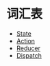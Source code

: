 # 词汇表
- [State](https://github.com/TinyScript/notes/blob/master/react/redux/State.md)
- [Action](https://github.com/TinyScript/notes/blob/master/react/redux/Action.md)
- [Reducer](https://github.com/TinyScript/notes/blob/master/react/redux/Reducer.md)
- [Dispatch](https://github.com/TinyScript/notes/blob/master/react/redux/Dispatch.md)
